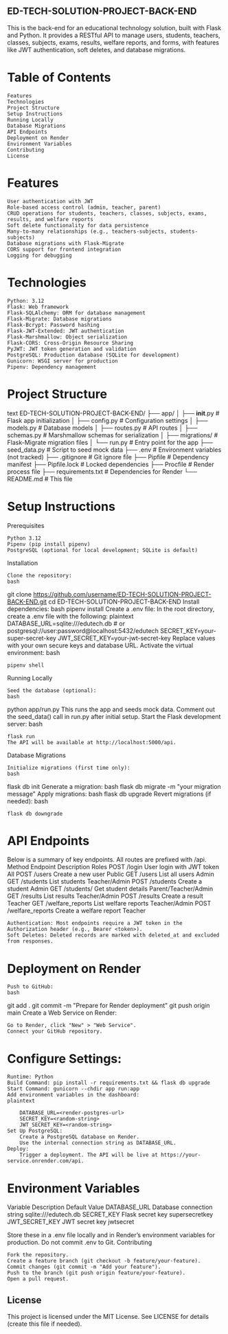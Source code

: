 ## ED-TECH-SOLUTION-PROJECT-BACK-END

This is the back-end for an educational technology solution, built with Flask and Python. It provides a RESTful API to manage users, students, teachers, classes, subjects, exams, results, welfare reports, and forms, with features like JWT authentication, soft deletes, and database migrations.
# Table of Contents

    Features
    Technologies
    Project Structure
    Setup Instructions
    Running Locally
    Database Migrations
    API Endpoints
    Deployment on Render
    Environment Variables
    Contributing
    License

# Features

    User authentication with JWT
    Role-based access control (admin, teacher, parent)
    CRUD operations for students, teachers, classes, subjects, exams, results, and welfare reports
    Soft delete functionality for data persistence
    Many-to-many relationships (e.g., teachers-subjects, students-subjects)
    Database migrations with Flask-Migrate
    CORS support for frontend integration
    Logging for debugging

# Technologies

    Python: 3.12
    Flask: Web framework
    Flask-SQLAlchemy: ORM for database management
    Flask-Migrate: Database migrations
    Flask-Bcrypt: Password hashing
    Flask-JWT-Extended: JWT authentication
    Flask-Marshmallow: Object serialization
    Flask-CORS: Cross-Origin Resource Sharing
    PyJWT: JWT token generation and validation
    PostgreSQL: Production database (SQLite for development)
    Gunicorn: WSGI server for production
    Pipenv: Dependency management

# Project Structure
text
ED-TECH-SOLUTION-PROJECT-BACK-END/
├── app/
│   ├── __init__.py       # Flask app initialization
│   ├── config.py         # Configuration settings
│   ├── models.py         # Database models
│   ├── routes.py         # API routes
│   ├── schemas.py        # Marshmallow schemas for serialization
│   ├── migrations/       # Flask-Migrate migration files
│   └── run.py            # Entry point for the app
├── seed_data.py          # Script to seed mock data
├── .env                  # Environment variables (not tracked)
├── .gitignore            # Git ignore file
├── Pipfile              # Dependency manifest
├── Pipfile.lock         # Locked dependencies
├── Procfile             # Render process file
├── requirements.txt      # Dependencies for Render
└── README.md             # This file
# Setup Instructions
Prerequisites

    Python 3.12
    Pipenv (pip install pipenv)
    PostgreSQL (optional for local development; SQLite is default)

Installation

    Clone the repository:
    bash

git clone https://github.com/username/ED-TECH-SOLUTION-PROJECT-BACK-END.git
cd ED-TECH-SOLUTION-PROJECT-BACK-END
Install dependencies:
bash
pipenv install
Create a .env file: In the root directory, create a .env file with the following:
plaintext
DATABASE_URL=sqlite:///edutech.db  # or postgresql://user:password@localhost:5432/edutech
SECRET_KEY=your-super-secret-key
JWT_SECRET_KEY=your-jwt-secret-key
Replace values with your own secure keys and database URL.
Activate the virtual environment:
bash

    pipenv shell

Running Locally

    Seed the database (optional):
    bash

python app/run.py
This runs the app and seeds mock data. Comment out the seed_data() call in run.py after initial setup.
Start the Flask development server:
bash

    flask run
    The API will be available at http://localhost:5000/api.

Database Migrations

    Initialize migrations (first time only):
    bash

flask db init
Generate a migration:
bash
flask db migrate -m "your migration message"
Apply migrations:
bash
flask db upgrade
Revert migrations (if needed):
bash

    flask db downgrade

# API Endpoints

Below is a summary of key endpoints. All routes are prefixed with /api.
Method	Endpoint	Description	Roles
POST	/login	User login with JWT token	All
POST	/users	Create a new user	Public
GET	/users	List all users	Admin
GET	/students	List students	Teacher/Admin
POST	/students	Create a student	Admin
GET	/students/<id>	Get student details	Parent/Teacher/Admin
GET	/results	List results	Teacher/Admin
POST	/results	Create a result	Teacher
GET	/welfare_reports	List welfare reports	Teacher/Admin
POST	/welfare_reports	Create a welfare report	Teacher

    Authentication: Most endpoints require a JWT token in the Authorization header (e.g., Bearer <token>).
    Soft Deletes: Deleted records are marked with deleted_at and excluded from responses.

# Deployment on Render

    Push to GitHub:
    bash

git add .
git commit -m "Prepare for Render deployment"
git push origin main
Create a Web Service on Render:

    Go to Render, click "New" > "Web Service".
    Connect your GitHub repository.

# Configure Settings:

    Runtime: Python
    Build Command: pip install -r requirements.txt && flask db upgrade
    Start Command: gunicorn --chdir app run:app
    Add environment variables in the dashboard:
    plaintext

        DATABASE_URL=<render-postgres-url>
        SECRET_KEY=<random-string>
        JWT_SECRET_KEY=<random-string>
    Set Up PostgreSQL:
        Create a PostgreSQL database on Render.
        Use the internal connection string as DATABASE_URL.
    Deploy:
        Trigger a deployment. The API will be live at https://your-service.onrender.com/api.

# Environment Variables
Variable	Description	Default Value
DATABASE_URL	Database connection string	sqlite:///edutech.db
SECRET_KEY	Flask secret key	supersecretkey
JWT_SECRET_KEY	JWT secret key	jwtsecret

Store these in a .env file locally and in Render’s environment variables for production. Do not commit .env to Git.
Contributing

    Fork the repository.
    Create a feature branch (git checkout -b feature/your-feature).
    Commit changes (git commit -m "Add your feature").
    Push to the branch (git push origin feature/your-feature).
    Open a pull request.

## License

This project is licensed under the MIT License. See LICENSE for details (create this file if needed).